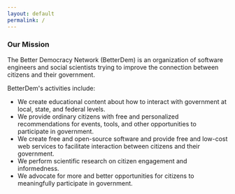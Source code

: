 ```yaml
---
layout: default
permalink: /
---
```


### Our Mission

The Better Democracy Network (BetterDem) is an organization of software engineers and social scientists trying to improve the connection between citizens and their government.

BetterDem's activities include:
* We create educational content about how to interact with government at local, state, and federal levels.
* We provide ordinary citizens with free and personalized recommendations for events, tools, and other opportunities to participate in government.
* We create free and open-source software and provide free and low-cost web services to facilitate interaction between citizens and their government.
* We perform scientific research on citizen engagement and informedness.
* We advocate for more and better opportunities for citizens to meaningfully participate in government.
